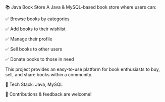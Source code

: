 📚 Java Book Store
A Java & MySQL-based book store where users can:

✅ Browse books by categories

✅ Add books to their wishlist

✅ Manage their profile

✅ Sell books to other users

✅ Donate books to those in need


This project provides an easy-to-use platform for book enthusiasts to buy, sell, and share books within a community.

🔹 Tech Stack: Java, MySQL

🚀 Contributions & feedback are welcome!


